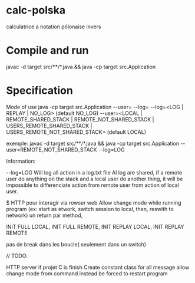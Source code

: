 # calc-polska
calculatrice a notation pôlonaise invers

# Compile and run 
javac -d target src/**/*.java && java -cp target src.Application

# Specification
Mode of use
java -cp target src.Application --user=<UerModeEnum> --log=<LogModeEnum>
--log=<LOG | REPLAY | NO_LOG> (default NO_LOG)
--user=<LOCAL | REMOTE_SHARED_STACK | REMOTE_NOT_SHARED_STACK | USERS_REMOTE_SHARED_STACK | USERS_REMOTE_NOT_SHARED_STACK> (default LOCAL)

exemple:
javac -d target src/**/*.java && java -cp target src.Application --user=REMOTE_NOT_SHARED_STACK --log=LOG

Information: 

--log=LOG 
Will log all action in a log.txt file
Al log are shared, if a remote user do anything on the stack and a local user do another thing, it will be impossible to 
differenciate action from remote user from action of local user.



$$$$$$$$$
HTTP pour interagir via rowser web
Allow change mode while running program (ex: start as etwork, switch session to local, then, reswith to network)
un return par method,

INIT FULL LOCAL, INIT FULL REMOTE, INIT REPLAY LOCAL, INIT REPLAY REMOTE

pas de break dans les boucle( seulement dans un switch)

// TODO: 


HTTP server if projet C is finish
Create constant class for all message
allow change mode from command instead be forced to restart program